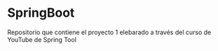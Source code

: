 # SpringBoot
Repositorio que contiene el proyecto 1 elebarado a través del curso de YouTube de Spring Tool
